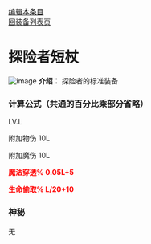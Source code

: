 [编辑本条目](https://github.com/GuguTown/Wiki/edit/main/equip/探险者短杖.md)   
[回装备列表页](index.html) 
# 探险者短杖
![image](https://user-images.githubusercontent.com/35645329/193939901-60accc41-618a-414f-8ab6-35cbb296d0a3.png) **介绍：** 探险者的标准装备
### 计算公式（共通的百分比乘部分省略）
LV.L   

附加物伤 10L   

附加魔伤 10L   

<p><font color="#FF0000"><b>魔法穿透% 0.05L+5</b></font></p> 

<p><font color="#FF0000"><b>生命偷取% L/20+10</b></font></p> 

### 神秘
无
